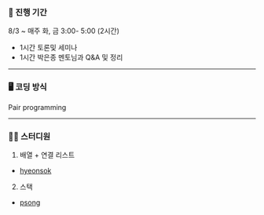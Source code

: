 ### 📆 진행 기간
8/3 ~ 매주 화, 금 3:00- 5:00 (2시간)
- 1시간 토론및 세미나 
- 1시간 박은종 멘토님과 Q&A 및 정리

---

### 🖥 코딩 방식
Pair programming

---

### 🧑‍💻 스터디원

1. 배열 + 연결 리스트
- <a href="https://github.com/ganadabang">hyeonsok</a>

2. 스택
- <a href="https://github.com/PAULSONG-git">psong</a>
